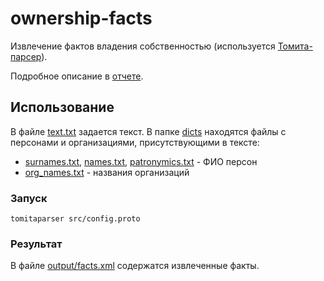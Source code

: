 # ownership-facts

Извлечение фактов владения собственностью (используется [Томита-парсер](https://tech.yandex.ru/tomita/)).

Подробное описание в [отчете](отчет.pdf).

## Использование

В файле [text.txt](text.txt) задается текст.
В папке [dicts](dicts) находятся файлы с персонами и организациями, присутствующими в тексте:
* [surnames.txt](dicts/surnames.txt), [names.txt](dicts/names.txt), [patronymics.txt](dicts/patronymics.txt) - ФИО персон
* [org_names.txt](dicts/org_names.txt) - названия организаций

### Запуск

    tomitaparser src/config.proto
    
### Результат

В файле [output/facts.xml](output/facts.xml) содержатся извлеченные факты.
